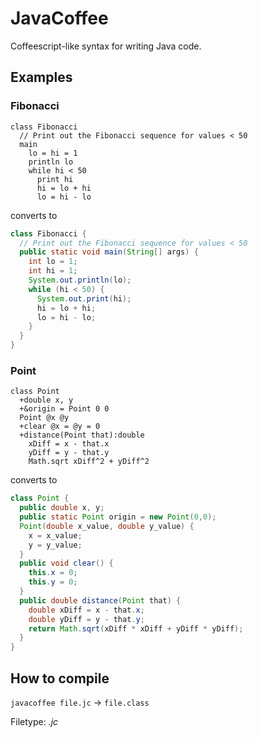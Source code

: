 JavaCoffee
==========

Coffeescript-like syntax for writing Java code.

## Examples

### Fibonacci

```jc
class Fibonacci
  // Print out the Fibonacci sequence for values < 50
  main
    lo = hi = 1
    println lo
    while hi < 50
      print hi
      hi = lo + hi
      lo = hi - lo
```

converts to

```java
class Fibonacci {
  // Print out the Fibonacci sequence for values < 50
  public static void main(String[] args) {
    int lo = 1;
    int hi = 1;
    System.out.println(lo);
    while (hi < 50) {
      System.out.print(hi);
      hi = lo + hi;
      lo = hi - lo;
    }
  }
}
```

### Point

```jc
class Point
  +double x, y
  +&origin = Point 0 0
  Point @x @y
  +clear @x = @y = 0
  +distance(Point that):double
    xDiff = x - that.x
    yDiff = y - that.y
    Math.sqrt xDiff^2 + yDiff^2
```

converts to 

```java
class Point {
  public double x, y; 
  public static Point origin = new Point(0,0); 
  Point(double x_value, double y_value) {
    x = x_value; 
    y = y_value; 
  }
  public void clear() {
    this.x = 0; 
    this.y = 0; 
  }
  public double distance(Point that) {
    double xDiff = x - that.x; 
    double yDiff = y - that.y; 
    return Math.sqrt(xDiff * xDiff + yDiff * yDiff);
  }
}
```

## How to compile

`javacoffee file.jc` -> `file.class`

Filetype: _.jc_

